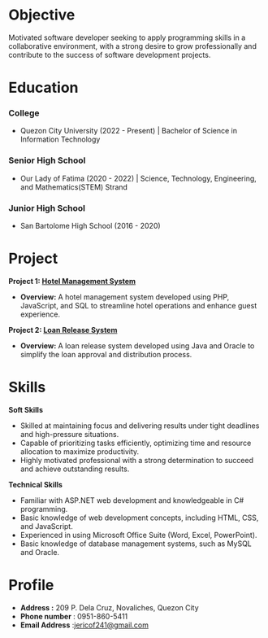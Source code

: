 # Objective
Motivated software developer seeking to apply programming skills in a collaborative environment, with a strong desire to grow professionally and contribute to the success of software development projects.

# Education
### **College** 
- Quezon City University (2022 - Present) | Bachelor of Science in Information Technology
   
### **Senior High School** 
- Our Lady of Fatima (2020 - 2022) | Science, Technology, Engineering, and Mathematics(STEM) Strand
   
### **Junior High School** 
- San Bartolome High School (2016 - 2020)


# Project
**Project 1: [Hotel Management System](https://www.figma.com/proto/54EzdEs1B7SHw9z8bBPIqj/IS-%7C-PF-SMDC-SYSTEM?node-id=1-2&node-type=canvas&t=BQz1Dgpeb75xfSaN-0&scaling=min-zoom&content-scaling=fixed&page-id=0%3A1)**
- **Overview:** A hotel management system developed using PHP, JavaScript, and SQL to streamline hotel operations and enhance guest experience.
  
**Project 2: [Loan Release System](https://www.figma.com/proto/seld4vqP2rFCVR94XfmuwK/Loan-Release-System?node-id=4-2&node-type=canvas&t=rwYDF6nNNp8iK9Sg-0&scaling=scale-down&content-scaling=fixed&page-id=0%3A1&starting-point-node-id=4%3A2&show-proto-sidebar=1)**
- **Overview:** A loan release system developed using Java and Oracle to simplify the loan approval and distribution process.


# Skills
 **Soft Skills**
- Skilled at maintaining focus and delivering results under tight deadlines and high-pressure situations.
- Capable of prioritizing tasks efficiently, optimizing time and resource allocation to maximize productivity.
- Highly motivated professional with a strong determination to succeed and achieve outstanding results.

**Technical Skills**
- Familiar with ASP.NET web development and knowledgeable in C# programming.
- Basic knowledge of web development concepts, including HTML, CSS, and JavaScript.
- Experienced in using Microsoft Office Suite (Word, Excel, PowerPoint).
- Basic knowledge of database management systems, such as MySQL and Oracle.

# Profile
- **Address :** 209 P. Dela Cruz, Novaliches, Quezon City
- **Phone number** : 0951-860-5411
- **Email Address** :jericof241@gmail.com

